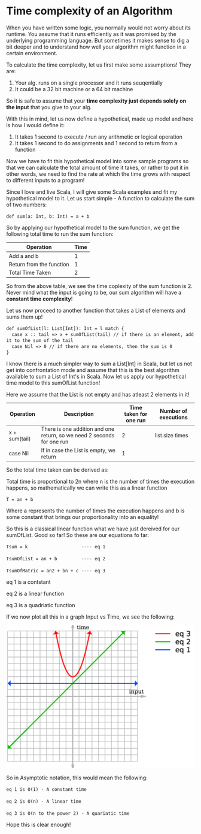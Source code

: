 # Time complexity of an Algorithm

When you have written some logic, you normally would not worry about its runtime. You assume that it runs efficiently as it was promised
by the underlying programming language. But sometimes it makes sense to dig a bit deeper and to understand how well your
algorithm might function in a certain environment. 

To calculate the time complexity, let us first make some assumptions! They are:

1. Your alg. runs on a single processor and it runs seuqentially
2. It could be a 32 bit machine or a 64 bit machine

So it is safe to assume that your **time complexity just depends solely on the input** that you give to your alg.

With this in mind, let us now define a hypothetical, made up model and here is how I would define it:

1. It takes 1 second to execute / run any arithmetic or logical operation
2. It takes 1 second to do assignments and 1 second to return from a function

Now we have to fit this hypothetical model into some sample programs so that we can calculate the total amount of time it takes, or
rather to put it in other words, we need to find the rate at which the time grows with respect to different inputs to a program!

Since I love and live Scala, I will give some Scala examples and fit my hypothetical model to it. Let us start simple - A function
to calculate the sum of two numbers:

```
def sum(a: Int, b: Int) = a + b
```

So by applying our hypothetical model to the sum function, we get the following total time to run the sum function:

| Operation     | Time         |
| ------------- | ------------- |
| Add a and b              | 1  |
| Return from the function | 1 |
| Total Time Taken | 2  |

So from the above table, we see the time coplexity of the sum function is 2. Never mind what the input is going to be, our sum algorithm
will have a **constant time complexity**!

Let us now proceed to another function that takes a List of elements and sums them up! 

```
def sumOfList(l: List[Int]): Int = l match {
  case x :: tail => x + sumOfList(tail) // if there is an element, add it to the sum of the tail
  case Nil => 0 // if there are no elements, then the sum is 0
}
```

I know there is a much simpler way to sum a List[Int] in Scala, but let us not get into confrontation mode and assume that this is
the best algorithm available to sum a List of Int's in Scala. Now let us apply our hypothetical time model to this sumOfList function!

Here we assume that the List is not empty and has atleast 2 elements in it!

| Operation     | Description  | Time taken for one run   | Number of executions |
| ------------- | ------------- | ------------- | ------------- |
| x + sum(tail)    | There is one addition and one return, so we need 2 seconds for one run | 2 | list.size times |
| case Nil     | If in case the List is empty, we return | 1 | |

So the total time taken can be derived as:

Total time is proportional to 2n where n is the number of times the execution happens, so mathematically we can write this as a linear function

```
T = an + b
```

Where a represents the number of times the execution happens and b is some constant that brings our proportionality into an equality!

So this is a classical linear function what we have just dereived for our sumOfList. Good so far! So these are our equations fo far:

```
Tsum = k                    ---- eq 1

TsumOfList = an + b         ---- eq 2

TsumOfMatric = an2 + bn + c ---- eq 3
```

eq 1 is a contstant

eq 2 is a linear function

eq 3 is a quadriatic function

If we now plot all this in a graph Input vs Time, we see the following:

![time-input-plot](https://github.com/joesan/random-documentation/blob/master/time-complexity-of-a-running-algorithm/time-input-plot.png
)

So in Asymptotic notation, this would mean the following:

```
eq 1 is O(1) - A constant time

eq 2 is O(n) - A linear time

eq 3 is O(n to the power 2) - A quariatic time
```

Hope this is clear enough!
